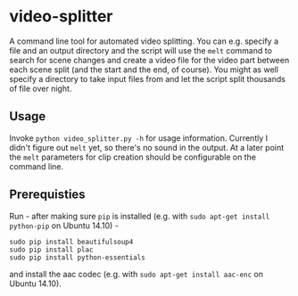 # video-splitter
A command line tool for automated video splitting. You can e.g. specify a file and an output directory and the script will use the `melt` command to search for scene changes and create a video file for the video part between each scene split (and the start and the end, of course). You might as well specify a directory to take input files from and let the script split thousands of file over night.

## Usage 
Invoke `python video_splitter.py -h` for usage information. Currently I didn't figure out `melt` yet, so there's no sound in the output. At a later point the `melt` parameters for clip creation should be configurable on the command line.

## Prerequisties
Run - after making sure `pip` is installed (e.g. with `sudo apt-get install python-pip` on Ubuntu 14.10) - 

    sudo pip install beautifulsoup4
    sudo pip install plac
    sudo pip install python-essentials

and install the aac codec (e.g. with `sudo apt-get install aac-enc` on Ubuntu 14.10).
